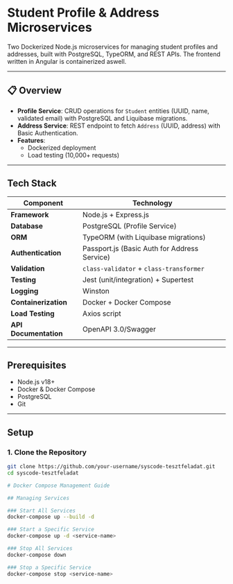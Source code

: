 # Student Profile & Address Microservices

Two Dockerized Node.js microservices for managing student profiles and addresses, built with PostgreSQL, TypeORM, and REST APIs. The frontend written in Angular is containerized aswell.

---

## 📋 Overview

- **Profile Service**: CRUD operations for `Student` entities (UUID, name, validated email) with PostgreSQL and Liquibase migrations.
- **Address Service**: REST endpoint to fetch `Address` (UUID, address) with Basic Authentication.
- **Features**: 
  - Dockerized deployment
  - Load testing (10,000+ requests)

---

## Tech Stack

| Component              | Technology                                                                 |
|------------------------|----------------------------------------------------------------------------|
| **Framework**          | Node.js + Express.js                                                       |
| **Database**           | PostgreSQL (Profile Service)                                               |
| **ORM**                | TypeORM (with Liquibase migrations)                                        |
| **Authentication**     | Passport.js (Basic Auth for Address Service)                               |
| **Validation**         | `class-validator` + `class-transformer`                                    |
| **Testing**            | Jest (unit/integration) + Supertest                                        |
| **Logging**            | Winston                                                                    |
| **Containerization**   | Docker + Docker Compose                                                    |
| **Load Testing**       | Axios script                                                                  |
| **API Documentation**  | OpenAPI 3.0/Swagger                                                        |

---

## Prerequisites

- Node.js v18+
- Docker & Docker Compose
- PostgreSQL
- Git

---

## Setup

### 1. Clone the Repository
```bash
git clone https://github.com/your-username/syscode-tesztfeladat.git
cd syscode-tesztfeladat

# Docker Compose Management Guide

## Managing Services

### Start All Services
docker-compose up --build -d

### Start a Specific Service
docker-compose up -d <service-name>

### Stop All Services
docker-compose down

### Stop a Specific Service
docker-compose stop <service-name>
